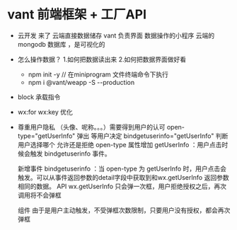 # vant 前端框架 + 工厂API
- 云开发 来了
  云端直接数据储存
  vant 负责界面
  数据操作的小程序 云端的mongodb 数据库 ，是可视化的
- 怎么操作数据？
  1.如何把数据读出来
  2.如何把数据界面做好看
    - npm init -y // 在miniprogram 文件终端命令下执行
    - npm i @vant/weapp -S --production
- block 承载指令
- wx:for wx:key  优化
- 尊重用户隐私 （头像、呢称。。。）需要得到用户的认可
  open-type="getUserInfo" 弹出
  等用户决定
  bindgetuserinfo="getUserInfo" 判断用户选择哪个 允许还是拒绝
  open-type 属性增加 getUserInfo ：用户点击时候会触发 bindgetuserinfo 事件。

  新增事件 bindgetuserinfo ：当 open-type 为 getUserInfo 时，用户点击会触发。可以从事件返回参数的detail字段中获取到和wx.getUserInfo 返回参数相同的数据。
  API wx.getUserInfo 只会弹一次框，用户拒绝授权之后，再次调用将不会弹框

  组件  由于是用户主动触发，不受弹框次数限制，只要用户没有授权，都会再次弹框

